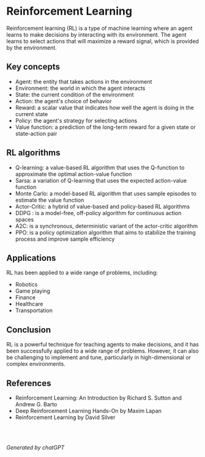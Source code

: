 # Reinforcement Learning

Reinforcement learning (RL) is a type of machine learning where an agent learns to make decisions by interacting with its environment.
The agent learns to select actions that will maximize a reward signal, which is provided by the environment.

## Key concepts
- Agent: the entity that takes actions in the environment
- Environment: the world in which the agent interacts
- State: the current condition of the environment
- Action: the agent's choice of behavior
- Reward: a scalar value that indicates how well the agent is doing in the current state
- Policy: the agent's strategy for selecting actions
- Value function: a prediction of the long-term reward for a given state or state-action pair

## RL algorithms
- Q-learning: a value-based RL algorithm that uses the Q-function to approximate the optimal action-value function
- Sarsa: a variation of Q-learning that uses the expected action-value function
- Monte Carlo: a model-based RL algorithm that uses sample episodes to estimate the value function
- Actor-Critic: a hybrid of value-based and policy-based RL algorithms
- DDPG : is a model-free, off-policy algorithm for continuous action spaces
- A2C: is a synchronous, deterministic variant of the actor-critic algorithm
- PPO: is a policy optimization algorithm that aims to stabilize the training process and improve sample efficiency

## Applications

RL has been applied to a wide range of problems, including:

- Robotics
- Game playing
- Finance
- Healthcare
- Transportation

## Conclusion
RL is a powerful technique for teaching agents to make decisions, and it has been successfully applied to a wide range of problems.
However, it can also be challenging to implement and tune, particularly in high-dimensional or complex environments.

## References

- Reinforcement Learning: An Introduction by Richard S. Sutton and Andrew G. Barto
- Deep Reinforcement Learning Hands-On by Maxim Lapan
- Reinforcement Learning by David Silver

<br>
<br>

_Generated by chatGPT_